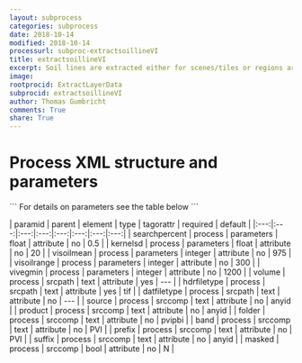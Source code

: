 ```yaml
---
layout: subprocess
categories: subprocess
date: 2018-10-14
modified: 2018-10-14
processurl: subproc-extractsoillineVI
title: extractsoillineVI
excerpt: Soil lines are extracted either for scenes/tiles or regions around sampel points
image: 
rootprocid: ExtractLayerData
subprocid: extractsoillineVI
author: Thomas Gumbricht
comments: True
share: True
---
```


<h1 class='foot-description'>Process XML structure and parameters</h1>
```
For details on parameters see the table below
<?xml version="1.0" ?>
<process>
  <!--Generated from python-->
  <userproj plotid="yourplotid" projectid="yourprojectid" siteid="yoursiteid" system="systemid" tractid="yourtractid" userid="youruserid"/>
  <period endday="DD" endmonth="MM" endyear="YYYY" seasonendday="DD" seasonendmonth="MM" seasonstartday="DD" seasonstartmonth="MM" startday="DD" startmonth="MM" startyear="YYYY" timestep="timestep"/>
  <parameters kernelsd="xyz.abc" searchpercent="xyz.abc" visoilmean="xyz" visoilrange="xyz" vivegmin="xyz"/>
  <srcpath datfiletype="txtstring" hdrfiletype="txtstring" volume="txtstring"/>
  <srccomp band="txtstring" folder="txtstring" masked="True/False" prefix="txtstring" product="txtstring" source="txtstring" suffix="txtstring"/>
</process>
```

| paramid | parent | element | type | tagorattr | required | default |
|:---:|:---:|:---:|:---:|:---:|:---:|:---:|:---:|
| searchpercent | process | parameters | float | attribute | no | 0.5 |
| kernelsd | process | parameters | float | attribute | no | 20 |
| visoilmean | process | parameters | integer | attribute | no | 975 |
| visoilrange | process | parameters | integer | attribute | no | 300 |
| vivegmin | process | parameters | integer | attribute | no | 1200 |
| volume | process | srcpath | text | attribute | yes | --- |
| hdrfiletype | process | srcpath | text | attribute | yes | tif |
| datfiletype | process | srcpath | text | attribute | no | --- |
| source | process | srccomp | text | attribute | no | anyid |
| product | process | srccomp | text | attribute | no | anyid |
| folder | process | srccomp | text | attribute | no | pvipbi |
| band | process | srccomp | text | attribute | no | PVI |
| prefix | process | srccomp | text | attribute | no | PVI |
| suffix | process | srccomp | text | attribute | no | anyid |
| masked | process | srccomp | bool | attribute | no | N |
